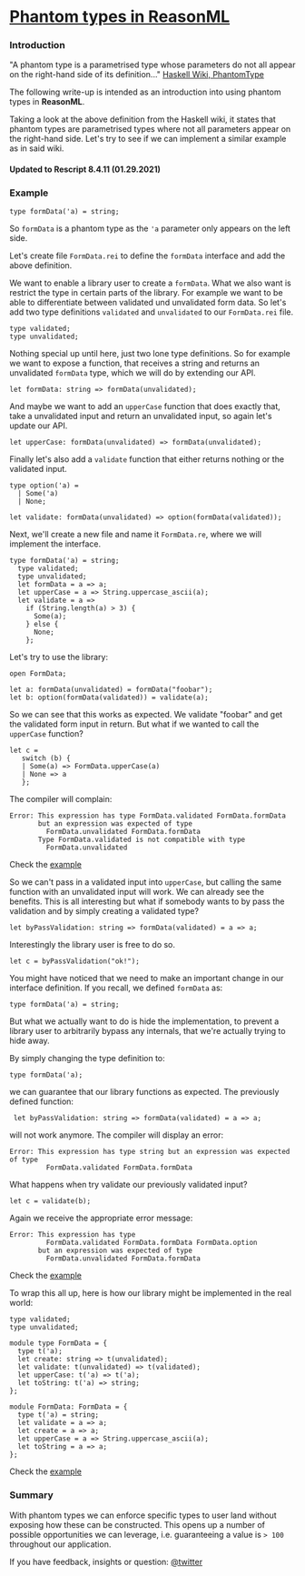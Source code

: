# [Phantom types in ReasonML](https://gist.github.com/busypeoples/3a28d039272ec3eb33ca2fc6b32dafc7)

### Introduction

"A phantom type is a parametrised type whose parameters do not all appear on the right-hand side of its definition..."
[Haskell Wiki, PhantomType](https://wiki.haskell.org/Phantom_type)

The following write-up is intended as an introduction into using phantom types in **ReasonML**.

Taking a look at the above definition from the Haskell wiki, it states that phantom types are parametrised types where not all parameters appear on the right-hand side. Let's try to see if we can implement a similar example as in said wiki.

#### Updated to Rescript 8.4.11 (01.29.2021)

### Example

```reason
type formData('a) = string;
```

So `formData` is a phantom type as the `'a` parameter only appears on the left side.

Let's create file `FormData.rei` to define the `formData` interface and add the above definition.

We want to enable a library user to create a `formData`.
What we also want is restrict the type in certain parts of the library.
For example we want to be able to differentiate between validated und unvalidated form data. So let's add two type definitions `validated` and `unvalidated` to our `FormData.rei` file.

```reason
type validated;
type unvalidated;
```

Nothing special up until here, just two lone type definitions.
So for example we want to expose a function, that receives a string and returns an unvalidated `formData` type, which we will do by extending our API.

```reason
let formData: string => formData(unvalidated);
```

And maybe we want to add an `upperCase` function that does exactly that, take a unvalidated input and return an unvalidated input, so again let's update our API.

```reason
let upperCase: formData(unvalidated) => formData(unvalidated);
```

Finally let's also add a `validate` function that either returns nothing or the validated input.

```reason
type option('a) =
  | Some('a)
  | None;

let validate: formData(unvalidated) => option(formData(validated));
```

Next, we'll create a new file and name it `FormData.re`, where we will implement the interface.

```reason
type formData('a) = string;
  type validated;
  type unvalidated;
  let formData = a => a;
  let upperCase = a => String.uppercase_ascii(a);
  let validate = a =>
    if (String.length(a) > 3) {
      Some(a);
    } else {
      None;
    };
```

Let's try to use the library:

```reason
open FormData;

let a: formData(unvalidated) = formData("foobar");
let b: option(formData(validated)) = validate(a);
```

So we can see that this works as expected. We validate "foobar" and get the validated form input in return.
But what if we wanted to call the `upperCase` function?

```reason
let c =
   switch (b) {
   | Some(a) => FormData.upperCase(a)
   | None => a
   };
```

The compiler will complain:

```
Error: This expression has type FormData.validated FormData.formData
       but an expression was expected of type
         FormData.unvalidated FormData.formData
       Type FormData.validated is not compatible with type
         FormData.unvalidated
```

Check the [example](https://reasonml.github.io/en/try.html?reason=C4TwDgpgBA9mwEsYDsAUByAhgSigXgCgooAfKAZRgFsIMcjSoA5FCAbgIKpgBMBXADbRQkKADEYAJyoARTMEz4oAbwYjoAMymz5mOtg7F1UAG6YBCHvIg9DUY32RmLV4DbtDgULdLkKAXFAAzsCSCMgA5vgAfN7afnqOzpbWPAYMnlB8YJCSAMKYQRCBPjoKqEnmKW5pMXG+uhVOVa426cSZya0l8Y2VLqm4eLFwiCiopQmoXYPpAL4cXLyC0BINAeK9CkqqRuCaW3pYQ8Gh4RF2xjM1l-tZzQM3GRBek7pKisNQmB4vWTkQfKFaB4b51chnSIAOmyuQAxsDUDhfl5riCwcMGMQEBooKgIWFoUJIsAABZI3CxADMuF2xHplBoFLsxDmUAgAiKKix9JYyHYPIWBCFBEymECazKmChb3KkoSMIe1TaSnluhlh1QACItDAAEaYSRa9Kiv56wKjJBoNUKDXrPQ26VotInR1QtHMzgAKSCUIEMAinoA9AAqLGOOHUGjILzAGCmQE4kCcemZOH4LFBADuCGAcNJeL1tKxZEZtBwdTdsMBBSKFJLzFYdUwWJFUB9foDqDhBigIaDBCAA)

So we can't pass in a validated input into `upperCase`, but calling the same function with an unvalidated input will work.
We can already see the benefits.
This is all interesting but what if somebody wants to by pass the validation and by simply creating a validated type?

```reason
let byPassValidation: string => formData(validated) = a => a;
```

Interestingly the library user is free to do so.

```reason
let c = byPassValidation("ok!");
```

You might have noticed that we need to make an important change in our interface definition.
If you recall, we defined `formData` as:

```reason
type formData('a) = string;
```

But what we actually want to do is hide the implementation, to prevent a library user to arbitrarily bypass any internals, that we're actually trying to hide away.

By simply changing the type definition to:

```reason
type formData('a);
```

we can guarantee that our library functions as expected. The previously defined function:

```reason
 let byPassValidation: string => formData(validated) = a => a;
```

will not work anymore. The compiler will display an error:

```
Error: This expression has type string but an expression was expected of type
         FormData.validated FormData.formData
```

What happens when try validate our previously validated input?

```reason
let c = validate(b);
```

Again we receive the appropriate error message:

```
Error: This expression has type
         FormData.validated FormData.formData FormData.option
       but an expression was expected of type
         FormData.unvalidated FormData.formData

```

Check the [example](https://reasonml.github.io/en/try.html?reason=C4TwDgpgBA9mwEsYDsAUByAhgSigXgCgooAfKAZRgFsIMcjSoA5FCAbgIKpgBMBXADbRQkKADEYAJyoARTMEz4oAbwYjoAMymz5mOtg7F1UAG6YBCHvIg9DUY32RmLV4DbtDgULdLkKAXFAAzsCSCMgA5vgAfN7afnqOzpbWPAYMnlB8YJCSAMKYQRCBPjoKqEnmKW5pMXG+uhVOVa426cSZya0l8Y2VLqm4eLFwiCiopQmoXYPpAL4cXLyC0BINAeK9CkqqRuCaW3pYQ8Gh4RF2xjM1l-tZzQM3GRBek7pKisNQmB4vWTkQfKFaB4b51chnSIAOmyuQAxsDUDhfl5riCwcMGMQEBooKgIWFoUJIsAABZI3CxADMuF2xHplBoFLsxDmUAgAiKKix9JYyHYPIWBCFBEymECazKmChb3KkoSMIe1TaSnluhlh1QACItDAAEaYSRa9IAegAVERHHDqDRkF5gDBTICcSBOFBMnqQAAFQpBABqLXkSGQgRChKiXzVCg16z0UelaNqoM+sR+RA9Sk9PqC-sDYzQWpgAGsAITGxZQABSQShAhgEVQevS6b+cNVhxhAKBRUbzarNbrDbh7TNJoIQA)

To wrap this all up, here is how our library might be implemented in the real world:


```reason
type validated;
type unvalidated;

module type FormData = {
  type t('a);
  let create: string => t(unvalidated);
  let validate: t(unvalidated) => t(validated);
  let upperCase: t('a) => t('a);
  let toString: t('a) => string;
};

module FormData: FormData = {
  type t('a) = string;
  let validate = a => a;
  let create = a => a;
  let upperCase = a => String.uppercase_ascii(a);
  let toString = a => a;
};
```

Check the [example](https://reasonml.github.io/en/try.html?reason=C4TwDgpgBAbghgGwJYBM7Aig3AKB6SKAVwDt5k0Ns8BbAexSIWgOgDE6AnGgEXTigBeKAG8cUKK0kAKAORwAlLgnNgUAMacI6CAC4oAZ2CckJAOZCAfDNLlUOlEvFRVsRPYz7g02+8qYFKxk7f0dlFwg1IjBITgBhOAM9GXlAwWtvVPDXYDoAZWNTMy85RSCjE3NcAF9cHHpGZigObj5gOH0W3n4hUWcpTLLhCqLsyLcKHV6BdKg4MbVNbQxpoPnnV2jYhKTV2YLKswA6LYhOdUSIaUUFyXzC8z3rddq8AHoAKigIAA84GjATQ+bxwrhmzS43XaRyWOmkACIAGZ0OgAIzgnHRAC94U5QeNUb0um04EcQnCbngAFIGI4IOhmaSovE0ukMhEAWi53J5vL5-NxdVZ9MZxP4JxiZx2V0ULNpIs5-KVyu5gup8vZYuhp3ilyZCjlbMZ8JVpoFTk+UAA7kgEAgoFoDEw1HASN9OJwuFBgThLcLNZCSWS-HDmUpvSCgA)

### Summary
With phantom types we can enforce specific types to user land without exposing how these can be constructed.
This opens up a number of possible opportunities we can leverage, i.e. guaranteeing a value is `> 100` throughout our application.

If you have feedback, insights or question: [@twitter](https://twitter.com/sharifsbeat)
